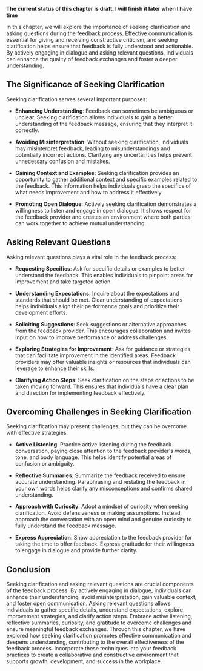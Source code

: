 **The current status of this chapter is draft. I will finish it later when I have time**

In this chapter, we will explore the importance of seeking clarification and asking questions during the feedback process. Effective communication is essential for giving and receiving constructive criticism, and seeking clarification helps ensure that feedback is fully understood and actionable. By actively engaging in dialogue and asking relevant questions, individuals can enhance the quality of feedback exchanges and foster a deeper understanding.

The Significance of Seeking Clarification
-----------------------------------------

Seeking clarification serves several important purposes:

* **Enhancing Understanding**: Feedback can sometimes be ambiguous or unclear. Seeking clarification allows individuals to gain a better understanding of the feedback message, ensuring that they interpret it correctly.

* **Avoiding Misinterpretation**: Without seeking clarification, individuals may misinterpret feedback, leading to misunderstandings and potentially incorrect actions. Clarifying any uncertainties helps prevent unnecessary confusion and mistakes.

* **Gaining Context and Examples**: Seeking clarification provides an opportunity to gather additional context and specific examples related to the feedback. This information helps individuals grasp the specifics of what needs improvement and how to address it effectively.

* **Promoting Open Dialogue**: Actively seeking clarification demonstrates a willingness to listen and engage in open dialogue. It shows respect for the feedback provider and creates an environment where both parties can work together to achieve mutual understanding.

Asking Relevant Questions
-------------------------

Asking relevant questions plays a vital role in the feedback process:

* **Requesting Specifics**: Ask for specific details or examples to better understand the feedback. This enables individuals to pinpoint areas for improvement and take targeted action.

* **Understanding Expectations**: Inquire about the expectations and standards that should be met. Clear understanding of expectations helps individuals align their performance goals and prioritize their development efforts.

* **Soliciting Suggestions**: Seek suggestions or alternative approaches from the feedback provider. This encourages collaboration and invites input on how to improve performance or address challenges.

* **Exploring Strategies for Improvement**: Ask for guidance or strategies that can facilitate improvement in the identified areas. Feedback providers may offer valuable insights or resources that individuals can leverage to enhance their skills.

* **Clarifying Action Steps**: Seek clarification on the steps or actions to be taken moving forward. This ensures that individuals have a clear plan and direction for implementing feedback effectively.

Overcoming Challenges in Seeking Clarification
----------------------------------------------

Seeking clarification may present challenges, but they can be overcome with effective strategies:

* **Active Listening**: Practice active listening during the feedback conversation, paying close attention to the feedback provider's words, tone, and body language. This helps identify potential areas of confusion or ambiguity.

* **Reflective Summaries**: Summarize the feedback received to ensure accurate understanding. Paraphrasing and restating the feedback in your own words helps clarify any misconceptions and confirms shared understanding.

* **Approach with Curiosity**: Adopt a mindset of curiosity when seeking clarification. Avoid defensiveness or making assumptions. Instead, approach the conversation with an open mind and genuine curiosity to fully understand the feedback message.

* **Express Appreciation**: Show appreciation to the feedback provider for taking the time to offer feedback. Express gratitude for their willingness to engage in dialogue and provide further clarity.

Conclusion
----------

Seeking clarification and asking relevant questions are crucial components of the feedback process. By actively engaging in dialogue, individuals can enhance their understanding, avoid misinterpretation, gain valuable context, and foster open communication. Asking relevant questions allows individuals to gather specific details, understand expectations, explore improvement strategies, and clarify action steps. Embrace active listening, reflective summaries, curiosity, and gratitude to overcome challenges and ensure meaningful feedback exchanges. Through this chapter, we have explored how seeking clarification promotes effective communication and deepens understanding, contributing to the overall effectiveness of the feedback process. Incorporate these techniques into your feedback practices to create a collaborative and constructive environment that supports growth, development, and success in the workplace.
